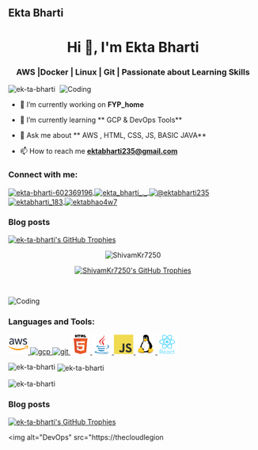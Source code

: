 ## Ekta Bharti

<h1 align="center">Hi 👋, I'm Ekta Bharti</h1>
<h3 align="center">AWS |Docker | Linux | Git | Passionate about Learning Skills</h3>
<img align="right" alt="Coding" width="400" src="https://i.pinimg.com/originals/97/a2/11/97a2116bffe0ca37b23a6524be476531.gif">

<p align="left"> <img src="https://komarev.com/ghpvc/?username=ek-ta-bharti&label=Profile%20views&color=0e75b6&style=flat" alt="ek-ta-bharti" /> </p>

- 🔭 I’m currently working on **FYP_home**

- 🌱 I’m currently learning ** GCP & DevOps Tools**

- 💬 Ask me about ** AWS , HTML, CSS, JS, BASIC JAVA**

- 📫 How to reach me **ektabharti235@gmail.com**


<h3 align="left">Connect with me:</h3>
<p align="left">
<a href="https://linkedin.com/in/ekta-bharti-602369196" target="blank">
<img align="center" src="https://raw.githubusercontent.com/rahuldkjain/github-profile-readme-generator/master/src/images/icons/Social/linked-in-alt.svg" alt="ekta-bharti-602369196" height="30" width="40" />
</a>
<a href="https://instagram.com/ekta_bharti_._" target="blank">
<img align="center" src="https://raw.githubusercontent.com/rahuldkjain/github-profile-readme-generator/master/src/images/icons/Social/instagram.svg" alt="ekta_bharti_._" height="30" width="40" />
</a>
<a href="https://medium.com/@ektabharti235" target="blank">
<img align="center" src="https://raw.githubusercontent.com/rahuldkjain/github-profile-readme-generator/master/src/images/icons/Social/medium.svg" alt="@ektabharti235" height="30" width="40" />
</a>
<a href="https://www.youtube.com/c/ektabharti_183" target="blank">
<img align="center" src="https://raw.githubusercontent.com/rahuldkjain/github-profile-readme-generator/master/src/images/icons/Social/youtube.svg" alt="ektabharti_183" height="30" width="40" />
</a>
<a href="https://auth.geeksforgeeks.org/user/ektabhao4w7" target="blank">
<img align="center" src="https://raw.githubusercontent.com/rahuldkjain/github-profile-readme-generator/master/src/images/icons/Social/geeks-for-geeks.svg" alt="ektabhao4w7" height="30" width="40" />
</a>
</p>

### Blog posts
<!-- BLOG-POST-LIST:START -->
<!-- BLOG-POST-LIST:END -->

<p align="left">
  <a href="https://github.com/ryo-ma/github-profile-trophy" target="_blank">
    <img src="https://github-profile-trophy.vercel.app/?username=ek-ta-bharti&theme=black" alt="ek-ta-bharti's GitHub Trophies" />
  </a>
</p>

<p align="center">
  <img src="https://komarev.com/ghpvc/?username=ShivamKr7250&label=Profile%20views&color=0e75b6&style=flat" alt="ShivamKr7250" />
</p>
<p align="center">
  <a href="https://github.com/ryo-ma/github-profile-trophy">
    <img src="https://github-profile-trophy.vercel.app/?username=ShivamKr7250&theme=onedark" alt="ShivamKr7250's GitHub Trophies" />
  </a>
</p>
<p align="center">
  <a href="https://twitter.com/" target="blank">
    <img src="https://img.shields.io/twitter/follow/?logo=twitter&style=for-the-badge" alt="" />
  </a>
</p>





<img alt="Coding" src="https://thecloudlegion.com/images/devops.gif">

<h3 align="left">Languages and Tools:</h3>
<p align="left"> <a href="https://aws.amazon.com" target="_blank" rel="noreferrer"> <img src="https://raw.githubusercontent.com/devicons/devicon/master/icons/amazonwebservices/amazonwebservices-original-wordmark.svg" alt="aws" width="40" height="40"/> </a> <a href="https://cloud.google.com" target="_blank" rel="noreferrer"> <img src="https://www.vectorlogo.zone/logos/google_cloud/google_cloud-icon.svg" alt="gcp" width="40" height="40"/> </a> <a href="https://git-scm.com/" target="_blank" rel="noreferrer"> <img src="https://www.vectorlogo.zone/logos/git-scm/git-scm-icon.svg" alt="git" width="40" height="40"/> </a> <a href="https://www.w3.org/html/" target="_blank" rel="noreferrer"> <img src="https://raw.githubusercontent.com/devicons/devicon/master/icons/html5/html5-original-wordmark.svg" alt="html5" width="40" height="40"/> </a> <a href="https://www.java.com" target="_blank" rel="noreferrer"> <img src="https://raw.githubusercontent.com/devicons/devicon/master/icons/java/java-original.svg" alt="java" width="40" height="40"/> </a> <a href="https://developer.mozilla.org/en-US/docs/Web/JavaScript" target="_blank" rel="noreferrer"> <img src="https://raw.githubusercontent.com/devicons/devicon/master/icons/javascript/javascript-original.svg" alt="javascript" width="40" height="40"/> </a> <a href="https://www.linux.org/" target="_blank" rel="noreferrer"> <img src="https://raw.githubusercontent.com/devicons/devicon/master/icons/linux/linux-original.svg" alt="linux" width="40" height="40"/> </a> <a href="https://reactjs.org/" target="_blank" rel="noreferrer"> <img src="https://raw.githubusercontent.com/devicons/devicon/master/icons/react/react-original-wordmark.svg" alt="react" width="40" height="40"/> </a> </p>

<p><img align="left" src="https://github-readme-stats.vercel.app/api/top-langs?username=ek-ta-bharti&show_icons=true&locale=en&layout=compact" alt="ek-ta-bharti" /></p>

<p>&nbsp;<img align="center" src="https://github-readme-stats.vercel.app/api?username=ek-ta-bharti&show_icons=true&locale=en" alt="ek-ta-bharti" /></p>

<p><img align="center" src="https://github-readme-streak-stats.herokuapp.com/?user=ek-ta-bharti&" alt="ek-ta-bharti" /></p>

### Blog posts
<p align="left">
  <a href="https://github.com/ryo-ma/github-profile-trophy" target="_blank">
    <img src="https://github-profile-trophy.vercel.app/?username=ek-ta-bharti&theme=blue" alt="ek-ta-bharti's GitHub Trophies" />
  </a>
</p>


<img alt="DevOps" src="https://thecloudlegion
